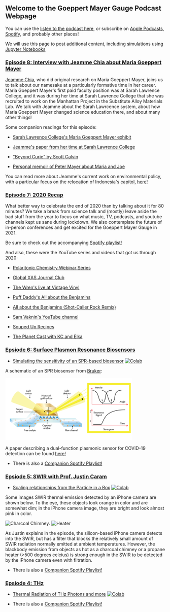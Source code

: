 ## Welcome to the Goeppert Mayer Gauge Podcast Webpage

You can use the [listen to the podcast here](https://www.buzzsprout.com/1442191), or subscribe on [Apple Podcasts](https://podcasts.apple.com/us/podcast/the-goeppert-mayer-gauge/id1537314272), [Spotify](https://open.spotify.com/show/7hh6eZ3TLxJFwuWnLAXM6L?si=qp-GQc4ZSXGgvbvyYtUi2w), and probably other places! 

We will use this page to post additional content, including simulations using [Jupyter Notebooks](https://jupyter.org/)

### [Episode 8: Interview with Jeamme Chia about Maria Goeppert Mayer](https://www.buzzsprout.com/1442191/episodes/7573144)

[Jeamme Chia](https://www.linkedin.com/in/jeammechia/), who did original research on Maria Goeppert Mayer, joins us to talk about our namesake at a particularly formative time in her career.  Maria Goeppert Mayer's first paid faculty position was at Sarah Lawrence College, and it was during her time at Sarah Lawrence College that she was recruited to work on the Manhattan Project in the Substitute Alloy Materials Lab.  We talk with Jeamme about the Sarah Lawrcence system, about how Maria Goeppert Mayer changed science education there, and about many other things!  

Some companion readings for this episode: 

- [Sarah Lawrence College's Maria Goeppert Mayer exhibit](https://www.sarahlawrence.edu/archives/exhibits/maria-goeppert-mayer-exhibit/)

- [Jeamme's paper from her time at Sarah Lawrence College](https://github.com/FoleyLab/gmgauge/blob/main/docs/Chia_Maria%20Goeppert%20Mayer%20-%20Revisiting%20Science%20at%20Sarah%20Lawrence%20-%20March%202012%20edit.pdf)

- ["Beyond Curie" by Scott Calvin](https://iopscience.iop.org/book/978-1-6817-4645-6)

- [Personal memoir of Peter Mayer about Maria and Joe](https://www.amazon.com/Son-Entropy-Personal-Memories-Physicist/dp/1463420692)

You can read more about Jeamme's current work on environmental policy, with a particular focus on the relocation of Indonesia's capitol, [here!](https://tri.yale.edu/people/jeamme-chia)


### [Episode 7: 2020 Recap](https://open.spotify.com/show/7hh6eZ3TLxJFwuWnLAXM6L?si=qp-GQc4ZSXGgvbvyYtUi2w)

What better way to celebrate the end of 2020 than by talking about it for 80 minutes? We take a break from science talk and (mostly) leave aside the bad stuff from the year to focus on what music, TV, podcasts, and youtube channels kept us sane during lockdown. We also contemplate the future of in-person conferences and get excited for the Goeppert Mayer Gauge in 2021. 

Be sure to check out the accompanying [Spotify playlist!](https://open.spotify.com/playlist/6DzfdEzW8m7HDjy18bGPi8?si=rgElSTJLTDSIcRhPx4UAJw)

And also, these were the YouTube series and videos that got us through 2020:

- [Polaritonic Chemistry Webinar Series](https://www.youtube.com/channel/UC3MCkwsb8v4HldW1tI6U56w)

- [Global XAS Journal Club](https://www.youtube.com/channel/UCwtkyiTV4BltKTQ7tS0CltQ)

- [The Wren's live at Vintage Vinyl](https://www.youtube.com/watch?v=IVhtnCNZgAk)

- [Puff Daddy's All about the Benjamins](https://www.youtube.com/watch?v=PaEMpAlppNE)

- [All about the Benjamins (Shot-Caller Rock Remix)](https://www.youtube.com/watch?v=S-zFxG49Sms)

- [Sam Vaknin's YouTube channel](https://www.youtube.com/user/samvaknin/videos)

- [Souped Up Recipes](https://www.youtube.com/c/SoupedUpRecipes/videos)

- [The Planet Cast with KC and Elka](https://youtube.com/playlist?list=PLbdgGGWYAw2ZgC79h9wdahWBnHnWYOfKq)


### [Epsiode 6: Surface Plasmon Resonance Biosensors](https://open.spotify.com/episode/03gFQCXfUhq998t9eUhTFb?si=7aMXBQkAS3C32a40YGEkZw)

- [Simulating the sensitivity of an SPR-based biosensor](https://github.com/FoleyLab/gmgauge/blob/main/Goeppert_Mayer_Gauge_Episode_6.ipynb)
[![Colab](https://colab.research.google.com/assets/colab-badge.svg)](https://colab.research.google.com/github/FoleyLab/gmgauge/blob/main/Goeppert_Mayer_Gauge_Episode_6.ipynb)

A schematic of an SPR biosensor from [Bruker](https://www.bruker.com/products/surface-plasmon-resonance.html):

<img src="images/spr_graphic.jpg " alt="Surface plasmon resonance biosensor" title="SPR Biosensor" width="400" />

A paper describing a dual-function plasmonic sensor for COVID-19 detection can be found [here!](images/acsnano.0c02439.pdf)


- There is also a [Companion Spotify Playlist!](https://open.spotify.com/playlist/5dqmMKMRwXeZzMAvkRLzWF?si=LpewxzmXR6-KmbZvB4da1w)

### [Epsiode 5: SWIR with Prof. Justin Caram](https://open.spotify.com/episode/03gFQCXfUhq998t9eUhTFb?si=7aMXBQkAS3C32a40YGEkZw)

- [Scaling relationships from the Particle in a Box](https://github.com/FoleyLab/gmgauge/blob/main/Goeppert_Mayer_Gauge_Episode_5.ipynb)
[![Colab](https://colab.research.google.com/assets/colab-badge.svg)](https://colab.research.google.com/github/FoleyLab/gmgauge/blob/main/Goeppert_Mayer_Gauge_Episode_5.ipynb)

Some images SWIR thermal emission detected by an iPhone camera are shown below.  To the eye, these objects look orange in color and are somewhat dim; in
the iPhone camera image, they are bright and look almost pink in color.

<img src="images/SWIR_2.png " alt="Charcoal Chimney"
	title="Charcoal Chimney" width="200" height="200" />. <img src="images/thermal_emission.png " alt="Heater" title="Propane Heater" width="200" height="200" />

As Justin explains in the episode, the silicon-based iPhone camera detects into the SWIR, but has a filter that blocks
the relatively small amount of SWIR radiation normally emitted at ambient temperatures.  However, the blackbody emission from objects
as hot as a charcoal chimney or a propane heater (>500 degrees celcius) is strong enough in the SWIR to be detected by 
the iPhone camera even with filtration.

- There is also a [Companion Spotify Playlist!](https://open.spotify.com/playlist/6vfh4EnglzJrsF4pTnRu2T?si=vAXV00BDTvKsTsYU4Nuwvg)

### [Epsiode 4: THz](https://open.spotify.com/episode/5pEd3YeUCuLn76USuaZg6s?si=8k1gSQ8fSHm_T1eTwOcIqg)

- [Thermal Radiation of THz Photons and more](https://github.com/FoleyLab/gmgauge/blob/main/Goeppert_Mayer_Gauge_Episode_4.ipynb)
[![Colab](https://colab.research.google.com/assets/colab-badge.svg)](https://colab.research.google.com/github/FoleyLab/gmgauge/blob/main/Goeppert_Mayer_Gauge_Episode_4.ipynb)

- There is also a [Companion Spotify Playlist!](https://open.spotify.com/playlist/3mLENkw6EutEXHM3YHTY3k?si=LIkd3KeGTcmoOzORR6Lxww) 


